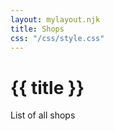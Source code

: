 ```yaml
---
layout: mylayout.njk
title: Shops
css: "/css/style.css"
---
```


# {{ title }}

List of all shops


